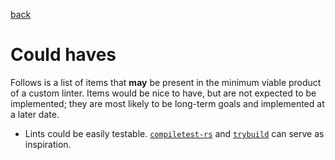 [back](./README.md)

# Could haves

Follows is a list of items that **may** be present in the minimum viable product of a custom linter. Items would be nice to have, but are not expected to be implemented; they are most likely to be long-term goals and implemented at a later date.

- Lints could be easily testable. [`compiletest-rs`](https://github.com/Manishearth/compiletest-rs) and [`trybuild`](https://github.com/dtolnay/trybuild) can serve as inspiration.

